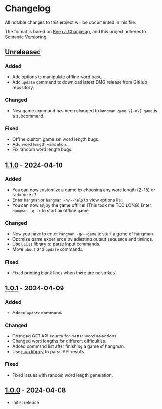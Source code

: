 # Changelog

All notable changes to this project will be documented in this file.

The format is based on [Keep a Changelog],
and this project adheres to [Semantic Versioning].

## [Unreleased]

### Added

- Add options to manipulate offline word base.
- Add `update` command to download latest DMG release from GitHub repository.

### Changed

- New game command has been changed to `hangman game \[-o\]`. `game` is a subcommand.

### Fixed

- Offline custom game set word length bugs.
- Add word length validation.
- Fix random word length bugs.

## [1.1.0] - 2024-04-10

### Added

- You can now customize a game by choosing any word length (2~15) or radomize it!
- Enter `hangman` or `hangman -h/--help` to view options list.
- You can now enjoy the game offline! (This took me TOO LONG) Enter `hangman -g -o` to start an offline game.

### Changed

- Now you have to enter `hangman -g/--game` to start a game of hangman.
- Optimize game experience by adjusting output sequence and timings.
- Use [`CLI11` library](https://github.com/CLIUtils/CLI11) to parse input commands.
- Move `about` and `update` commands.

### Fixed

- Fixed printing blank lines when there are no strikes.

## [1.0.1] - 2024-04-09

### Added

- Added `update` command.

### Changed

- Changed GET API source for better word selections.
- Changed word lengths for different difficulties.
- Added command list after finishing a game of hangman.
- Use [json library](https://github.com/nlohmann/json) to parse API results.

### Fixed

- Fixed issues with random word length generation.

## [1.0.0] - 2024-04-08

- initial release

<!-- Links -->
[keep a changelog]: https://keepachangelog.com/en/1.0.0/
[semantic versioning]: https://semver.org/spec/v2.0.0.html

<!-- Versions -->
[unreleased]: https://github.com/mrmagic2020/The-Hangman-Game/compare/v1.0.1...HEAD
[1.1.0]: https://github.com/mrmagic2020/The-Hangman-Game/releases/v1.1.0
[1.0.1]: https://github.com/mrmagic2020/The-Hangman-Game/releases/v1.0.1
[1.0.0]: https://github.com/mrmagic2020/The-Hangman-Game/releases/v1.0.0
